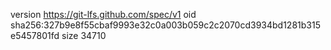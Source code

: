 version https://git-lfs.github.com/spec/v1
oid sha256:327b9e8f55cbaf9993e32c0a003b059c2c2070cd3934bd1281b315e5457801fd
size 34710

